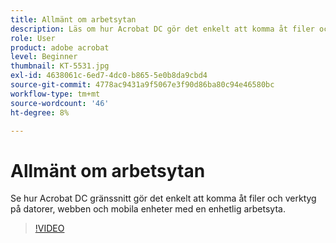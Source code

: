```yaml
---
title: Allmänt om arbetsytan
description: Läs om hur Acrobat DC gör det enkelt att komma åt filer och verktyg på datorn, webben och mobila enheter
role: User
product: adobe acrobat
level: Beginner
thumbnail: KT-5531.jpg
exl-id: 4638061c-6ed7-4dc0-b865-5e0b8da9cbd4
source-git-commit: 4778ac9431a9f5067e3f90d86ba80c94e46580bc
workflow-type: tm+mt
source-wordcount: '46'
ht-degree: 8%

---
```


# Allmänt om arbetsytan

Se hur Acrobat DC gränssnitt gör det enkelt att komma åt filer och verktyg på datorer, webben och mobila enheter med en enhetlig arbetsyta.

>[!VIDEO](https://video.tv.adobe.com/v/337971?hidetitle=true)
